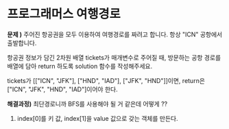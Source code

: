 # 프로그래머스 여행경로

**문제 )**
주어진 항공권을 모두 이용하여 여행경로를 짜려고 합니다. 항상 "ICN" 공항에서 출발합니다.

항공권 정보가 담긴 2차원 배열 tickets가 매개변수로 주어질 때, 방문하는 공항 경로를 배열에 담아 return 하도록 solution 함수를 작성해주세요.

tickets가 [["ICN", "JFK"], ["HND", "IAD"], ["JFK", "HND"]]이면, return은 ["ICN", "JFK", "HND", "IAD"]이어야 한다.

**해결과정)**
최단경로니까 BFS를 사용해야 될 거 같은데 어떻게 ??

1. index[0]를 키 값, index[1]을 value 값으로 갖는 객체를 만든다.
